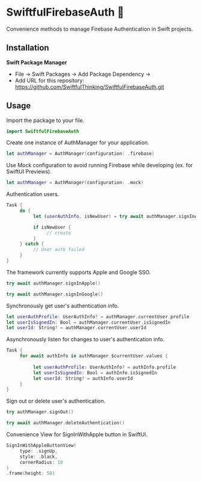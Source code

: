 # SwiftfulFirebaseAuth 🤙

Convenience methods to manage Firebase Authentication in Swift projects.

## Installation

**Swift Package Manager** 

* File -> Swift Packages -> Add Package Dependency ->
* Add URL for this repository: https://github.com/SwiftfulThinking/SwiftfulFirebaseAuth.git

## Usage

Import the package to your file.
```swift
import SwiftfulFirebaseAuth
```

Create one instance of AuthManager for your application.
```swift
let authManager = AuthManager(configuration: .firebase)
```


Use Mock configuration to avoid running Firebase while developing (ex. for SwiftUI Previews).
```swift
let authManager = AuthManager(configuration: .mock)
```


Authentication users.
```swift
Task {
     do {
          let (userAuthInfo, isNewUser) = try await authManager.signInApple()

          if isNewUser {
               // create
          }
     } catch {
          // User auth failed
     }
}
```

The framework currently supports Apple and Google SSO.
```swift
try await authManager.signInApple()
```
```swift
try await authManager.signInGoogle()
```


Synchronously get user's authentication info.
```swift
let userAuthProfile: UserAuthInfo? = authManager.currentUser.profile
let userIsSignedIn: Bool = authManager.currentUser.isSignedIn
let userId: String? = authManager.currentUser.userId
```


Asynchronously listen for changes to user's authentication info.
```swift
Task {
     for await authInfo in authManager.$currentUser.values {
                    
          let userAuthProfile: UserAuthInfo? = authInfo.profile
          let userIsSignedIn: Bool = authInfo.isSignedIn
          let userId: String? = authInfo.userId
     }                
}
```


Sign out or delete user's authentication.
```swift
try authManager.signOut()
```
```swift
try await authManager.deleteAuthentication()
```


Convenience View for SignInWithApple button in SwiftUI.
```swift
SignInWithAppleButtonView(
     type: .signUp,
     style: .black,
     cornerRadius: 10
)
.frame(height: 50)
```
